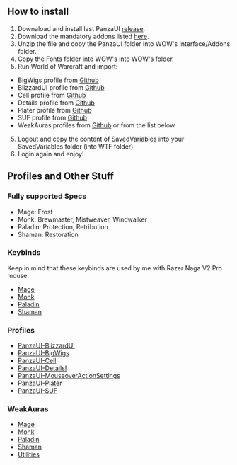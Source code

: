 ## How to install

1. Downaload and install last PanzaUI [release](https://github.com/MarioCatuogno/PanzaUI/releases).
2. Download the mandatory addons listed [here](https://github.com/MarioCatuogno/PanzaUI?tab=readme-ov-file#my-ui).
3. Unzip the file and copy the PanzaUI folder into WOW's Interface/Addons folder.
4. Copy the Fonts folder into WOW's into WOW's folder.
4. Run World of Warcraft and import:
  - BigWigs profile from [Github](https://github.com/MarioCatuogno/PanzaUI/tree/main/Profiles/PanzaUI-BigWigs.txt)
  - BlizzardUI profile from [Github](https://github.com/MarioCatuogno/PanzaUI/tree/main/Profiles/PanzaUI-BlizzardUI.txt)
  - Cell profile from [Github](https://github.com/MarioCatuogno/PanzaUI/blob/main/Profiles/PanzaUI-Cell.txt)
  - Details profile from [Github](https://github.com/MarioCatuogno/PanzaUI/blob/main/Profiles/PanzaUI-Details.txt)
  - Plater profile from [Github](https://github.com/MarioCatuogno/PanzaUI/blob/main/Profiles/PanzaUI-Plater.txt)
  - SUF profile from [Github](https://github.com/MarioCatuogno/PanzaUI/blob/main/Profiles/PanzaUI-SUF.txt)
  - WeakAuras profiles from [Github](https://github.com/MarioCatuogno/PanzaUI/tree/main/WeakAuras) or from the list below
5. Logout and copy the content of [SavedVariables](https://github.com/MarioCatuogno/PanzaUI/tree/main/SavedVariables) into your SavedVariables folder (into WTF folder)
6. Login again and enjoy!

## Profiles and Other Stuff

### Fully supported Specs

* Mage: Frost
* Monk: Brewmaster, Mistweaver, Windwalker
* Paladin: Protection, Retribution
* Shaman: Restoration

### Keybinds 

Keep in mind that these keybinds are used by me with Razer Naga V2 Pro mouse.

* [Mage](https://github.com/MarioCatuogno/PanzaUI/blob/main/Documents/wow_keybinds_mage.pdf)
* [Monk](https://github.com/MarioCatuogno/PanzaUI/blob/main/Documents/wow_keybinds_monk.pdf)
* [Paladin](https://github.com/MarioCatuogno/PanzaUI/blob/main/Documents/wow_keybinds_paladin.pdf)
* [Shaman](https://github.com/MarioCatuogno/PanzaUI/blob/main/Documents/wow_keybinds_shaman.pdf)

### Profiles

* [PanzaUI-BlizzardUI](https://github.com/MarioCatuogno/PanzaUI/blob/main/Profiles/PanzaUI-BlizzardUI.txt)
* [PanzaUI-BigWigs](https://github.com/MarioCatuogno/PanzaUI/blob/main/Profiles/PanzaUI-BigWigs.txt)
* [PanzaUI-Cell](https://github.com/MarioCatuogno/PanzaUI/blob/main/Profiles/PanzaUI-Cell.txt)
* [PanzaUI-Details!](https://github.com/MarioCatuogno/PanzaUI/blob/main/Profiles/PanzaUI-Details.txt)
* [PanzaUI-MouseoverActionSettings](https://github.com/MarioCatuogno/PanzaUI/blob/main/Profiles/PanzaUI-MouseoverActionSettings.txt)
* [PanzaUI-Plater](https://github.com/MarioCatuogno/PanzaUI/blob/main/Profiles/PanzaUI-Plater.txt)
* [PanzaUI-SUF](https://github.com/MarioCatuogno/PanzaUI/blob/main/Profiles/PanzaUI-SUF.txt)

### WeakAuras

* [Mage](https://github.com/MarioCatuogno/PanzaUI/blob/main/WeakAuras/PanzaUI-Mage.txt)
* [Monk](https://github.com/MarioCatuogno/PanzaUI/blob/main/WeakAuras/PanzaUI-Monk.txt)
* [Paladin](https://github.com/MarioCatuogno/PanzaUI/blob/main/WeakAuras/PanzaUI-Paladin.txt)
* [Shaman](https://github.com/MarioCatuogno/PanzaUI/blob/main/WeakAuras/PanzaUI-Shaman.txt)
* [Utilities](https://github.com/MarioCatuogno/PanzaUI/blob/main/WeakAuras/PanzaUI-Utilities.txt)
